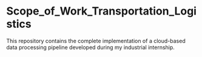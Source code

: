 # Scope_of_Work_Transportation_Logistics
This repository contains the complete implementation of a cloud-based data processing pipeline developed during my industrial internship.
